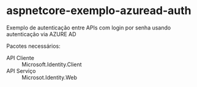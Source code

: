 # aspnetcore-exemplo-azuread-auth
Exemplo de autenticação entre APIs com login por senha usando autenticação via AZURE AD

Pacotes necessários:
<dl>
  <dt>API Cliente</dt>
  <dd>Microsoft.Identity.Client</dd>
  <dt>API Serviço</dt>
  <dd>Microsot.Identity.Web</dd>
<dl>
    
  
  

  
